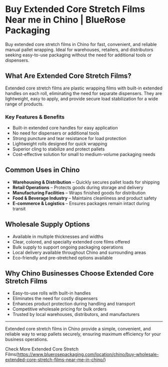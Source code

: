 # Buy Extended Core Stretch Films Near me in Chino | BlueRose Packaging

Buy extended core stretch films in Chino for fast, convenient, and reliable manual pallet wrapping. Ideal for warehouses, retailers, and distributors seeking easy-to-use packaging without the need for additional tools or dispensers.

## What Are Extended Core Stretch Films?

Extended core stretch films are plastic wrapping films with built-in extended handles on each roll, eliminating the need for separate dispensers. They are lightweight, easy to apply, and provide secure load stabilization for a wide range of products.

### Key Features & Benefits

- Built-in extended core handles for easy application  
- No need for dispensers or additional tools  
- Strong puncture and tear resistance for load protection  
- Lightweight rolls designed for quick wrapping  
- Superior cling to stabilize and protect pallets  
- Cost-effective solution for small to medium-volume packaging needs  

## Common Uses in Chino

- **Warehousing & Distribution** – Quickly secures pallet loads for shipping  
- **Retail Operations** – Protects goods during storage and delivery  
- **Manufacturing Facilities** – Wraps finished goods for distribution  
- **Food & Beverage Industry** – Maintains cleanliness and product safety  
- **E-commerce & Logistics** – Ensures packages remain intact during transit  

## Wholesale Supply Options

- Available in multiple thicknesses and widths  
- Clear, colored, and specialty extended core films offered  
- Bulk supply to support ongoing packaging operations  
- Local delivery available throughout Chino and surrounding areas  
- Eco-friendly and pre-stretched options available  

## Why Chino Businesses Choose Extended Core Stretch Films

- Easy-to-use rolls with built-in handles  
- Eliminates the need for costly dispensers  
- Enhances product protection during handling and transport  
- Competitive wholesale pricing for bulk orders  
- Trusted by local warehouses, distributors, and manufacturers  

---

Extended core stretch films in Chino provide a simple, convenient, and reliable way to wrap pallets securely, ensuring maximum efficiency for your business operations.

Check More Extended Core Stretch Films(https://www.bluerosepackaging.com/location/chino/buy-wholesale-extended-core-stretch-films-near-me-in-chino/)
